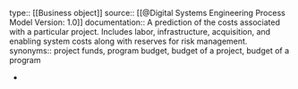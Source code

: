 type:: [[Business object]]
source:: [[@Digital Systems Engineering Process Model Version: 1.0]]
documentation:: A prediction of the costs associated with a particular project. Includes labor, infrastructure, acquisition, and enabling system costs along with reserves for risk management. 
synonyms:: project funds, program budget, budget of a project, budget of a program

-